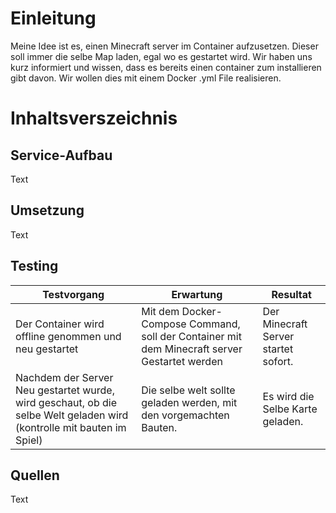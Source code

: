 # Einleitung
Meine Idee ist es, einen Minecraft server im Container aufzusetzen. Dieser soll immer die selbe Map laden, egal wo es gestartet wird. Wir haben uns kurz informiert und wissen, dass es bereits einen container zum installieren gibt davon.
Wir wollen dies mit einem Docker .yml File realisieren. 

# Inhaltsverszeichnis

## Service-Aufbau 
Text

## Umsetzung
Text

## Testing
Testvorgang | Erwartung | Resultat
-------- | -------- | --------
 Der Container wird offline genommen und neu gestartet | Mit dem Docker-Compose Command, soll der Container mit dem Minecraft server Gestartet werden   | Der Minecraft Server startet sofort. 
Nachdem der Server Neu gestartet wurde, wird geschaut, ob die selbe Welt geladen wird (kontrolle mit bauten im Spiel)   | Die selbe welt sollte geladen werden, mit den vorgemachten Bauten.   | Es wird die Selbe Karte geladen. 


## Quellen
Text
